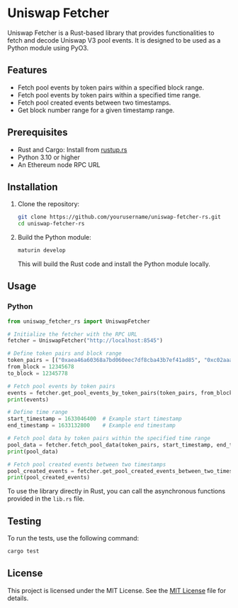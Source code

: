 # Uniswap Fetcher

Uniswap Fetcher is a Rust-based library that provides functionalities to fetch and decode Uniswap V3 pool events. It is designed to be used as a Python module using PyO3.

## Features

- Fetch pool events by token pairs within a specified block range.
- Fetch pool events by token pairs within a specified time range.
- Fetch pool created events between two timestamps.
- Get block number range for a given timestamp range.

## Prerequisites

- Rust and Cargo: Install from [rustup.rs](https://rustup.rs/)
- Python 3.10 or higher
- An Ethereum node RPC URL

## Installation

1. Clone the repository:

    ```sh
    git clone https://github.com/yourusername/uniswap-fetcher-rs.git
    cd uniswap-fetcher-rs
    ```

2. Build the Python module:

    ```sh
    maturin develop
    ```

    This will build the Rust code and install the Python module locally.

## Usage

### Python

```python
from uniswap_fetcher_rs import UniswapFetcher

# Initialize the fetcher with the RPC URL
fetcher = UniswapFetcher("http://localhost:8545")

# Define token pairs and block range
token_pairs = [("0xaea46a60368a7bd060eec7df8cba43b7ef41ad85", "0xc02aaa39b223fe8d0a0e5c4f27ead9083c756cc2", 3000)]
from_block = 12345678
to_block = 12345778

# Fetch pool events by token pairs
events = fetcher.get_pool_events_by_token_pairs(token_pairs, from_block, to_block)
print(events)

# Define time range
start_timestamp = 1633046400  # Example start timestamp
end_timestamp = 1633132800    # Example end timestamp

# Fetch pool data by token pairs within the specified time range
pool_data = fetcher.fetch_pool_data(token_pairs, start_timestamp, end_timestamp)
print(pool_data)

# Fetch pool created events between two timestamps
pool_created_events = fetcher.get_pool_created_events_between_two_timestamps(start_timestamp, end_timestamp)
print(pool_created_events)
```
To use the library directly in Rust, you can call the asynchronous functions provided in the `lib.rs` file.
## Testing
To run the tests, use the following command:
```sh
cargo test
```
## License
This project is licensed under the MIT License. See the [MIT License](LICENSE) file for details.
